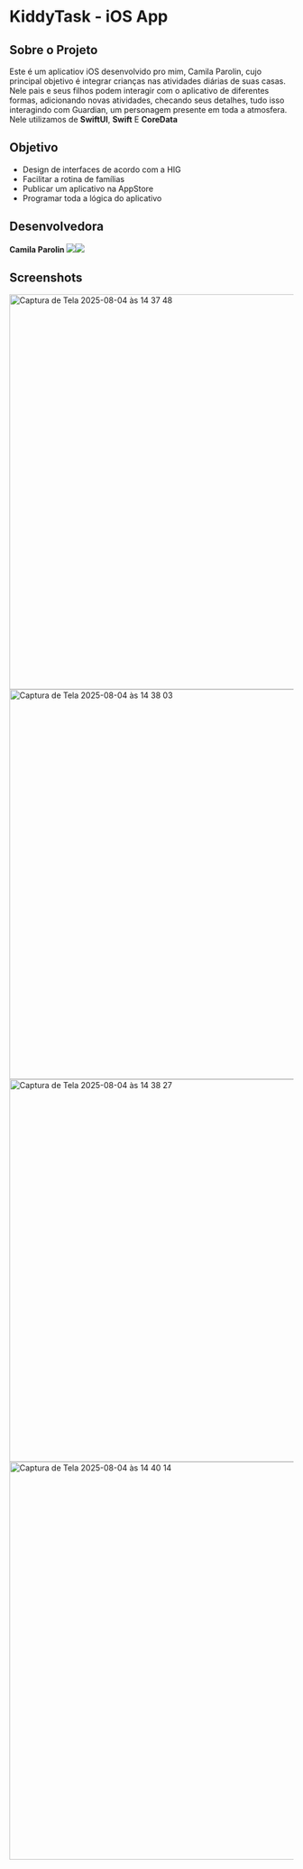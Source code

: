 # KiddyTask - iOS App

## Sobre o Projeto
Este é um aplicatiov iOS desenvolvido pro mim, Camila Parolin, cujo principal objetivo é integrar crianças nas atividades diárias de suas casas. Nele pais e seus filhos podem interagir com o aplicativo de diferentes formas, adicionando novas atividades, checando seus detalhes, tudo isso interagindo com Guardian, um personagem presente em toda a atmosfera. Nele utilizamos de **SwiftUI**, **Swift** E **CoreData**

## Objetivo
- Design de interfaces de acordo com a HIG
- Facilitar a rotina de famílias
- Publicar um aplicativo na AppStore
- Programar toda a lógica do aplicativo

## Desenvolvedora

<b> Camila Parolin </b> <a href="https://www.linkedin.com/in/camila-parolin-70a437333"><img src="https://img.shields.io/badge/LinkedIn-0077B5?style=for-the-badge&logo=linkedin&logoColor=white"/></a><a href="https://github.com/cparolin"><img src="https://img.shields.io/badge/GitHub-100000?style=for-the-badge&logo=github&logoColor=white"/></a> 

## Screenshots
<img width="580" height="701" alt="Captura de Tela 2025-08-04 às 14 37 48" src="https://github.com/user-attachments/assets/e295c994-9128-4335-a7d2-095637c1a7f4" />
<img width="569" height="692" alt="Captura de Tela 2025-08-04 às 14 38 03" src="https://github.com/user-attachments/assets/4ed81538-0894-4a4f-927c-1d8f1243398e" />
<img width="583" height="679" alt="Captura de Tela 2025-08-04 às 14 38 27" src="https://github.com/user-attachments/assets/6d3760e4-2b9d-4fca-9750-4225711eb14c" />
<img width="688" height="706" alt="Captura de Tela 2025-08-04 às 14 40 14" src="https://github.com/user-attachments/assets/db3c3b0c-5085-4998-ad4b-ac8c87add57c" />
